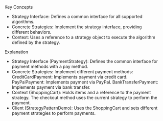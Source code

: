 Key Concepts
- Strategy Interface: Defines a common interface for all supported algorithms.
- Concrete Strategies: Implement the strategy interface, providing different behaviors.
- Context: Uses a reference to a strategy object to execute the algorithm defined by the strategy.

Explanation
- Strategy Interface (PaymentStrategy): Defines the common interface for payment methods with a pay method.
- Concrete Strategies: Implement different payment methods:
CreditCardPayment: Implements payment via credit card.
PayPalPayment: Implements payment via PayPal.
BankTransferPayment: Implements payment via bank transfer.
- Context (ShoppingCart): Holds items and a reference to the payment strategy. The checkout method uses the current strategy to perform the payment.
- Client (StrategyPatternDemo): Uses the ShoppingCart and sets different payment strategies to perform payments.